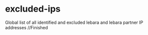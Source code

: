 # excluded-ips
Global list of all identified and excluded lebara and lebara partner IP addresses
//Finished
